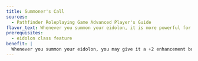 ```yaml
---
title: Summoner's Call
sources:
  - Pathfinder Roleplaying Game Advanced Player's Guide
flavor_text: Whenever you summon your eidolon, it is more powerful for a brief period of time.
prerequisites:
  - eidolon class feature
benefit: |
  Whenever you summon your eidolon, you may give it a +2 enhancement bonus to its Strength, Dexterity, or Constitution. This bonus lasts 10 minutes after the summoning ritual is complete.
---
```


